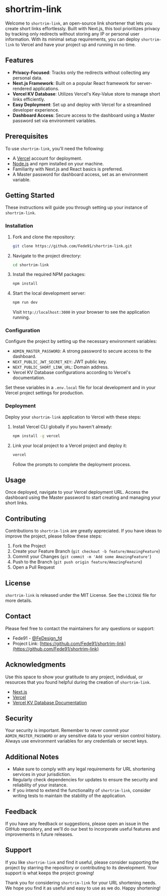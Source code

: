 # shortrim-link

Welcome to `shortrim-link`, an open-source link shortener that lets you create short links effortlessly. Built with Next.js, this tool prioritizes privacy by tracking only redirects without storing any IP or personal user information. With its minimal setup requirements, you can deploy `shortrim-link` to Vercel and have your project up and running in no time.

## Features

- **Privacy-Focused**: Tracks only the redirects without collecting any personal data.
- **Next.js Framework**: Built on a popular React framework for server-rendered applications.
- **Vercel KV Database**: Utilizes Vercel's Key-Value store to manage short links efficiently.
- **Easy Deployment**: Set up and deploy with Vercel for a streamlined developer experience.
- **Dashboard Access**: Secure access to the dashboard using a Master password set via environment variables.

## Prerequisites

To use `shortrim-link`, you'll need the following:

- A [Vercel](https://vercel.com) account for deployment.
- [Node.js](https://nodejs.org/) and npm installed on your machine.
- Familiarity with Next.js and React basics is preferred.
- A Master password for dashboard access, set as an environment variable.

## Getting Started

These instructions will guide you through setting up your instance of `shortrim-link`.

### Installation

1. Fork and clone the repository:
   ```sh
   git clone https://github.com/Fede91/shortrim-link.git
   ```
2. Navigate to the project directory:
   ```sh
   cd shortrim-link
   ```
3. Install the required NPM packages:
   ```sh
   npm install
   ```
4. Start the local development server:
   ```sh
   npm run dev
   ```
   Visit `http://localhost:3000` in your browser to see the application running.

### Configuration

Configure the project by setting up the necessary environment variables:

- `ADMIN_MASTER_PASSWORD`: A strong password to secure access to the dashboard.
- `NEXT_PUBLIC_JWT_SECRET_KEY`: JWT public key.
- `NEXT_PUBLIC_SHORT_LINK_URL`: Domain address.
- Vercel KV Database configurations according to Vercel's documentation.

Set these variables in a `.env.local` file for local development and in your Vercel project settings for production.

### Deployment

Deploy your `shortrim-link` application to Vercel with these steps:

1. Install Vercel CLI globally if you haven't already:
   ```sh
   npm install -g vercel
   ```
2. Link your local project to a Vercel project and deploy it:
   ```sh
   vercel
   ```
   Follow the prompts to complete the deployment process.

## Usage

Once deployed, navigate to your Vercel deployment URL. Access the dashboard using the Master password to start creating and managing your short links.

## Contributing

Contributions to `shortrim-link` are greatly appreciated. If you have ideas to improve the project, please follow these steps:

1. Fork the Project
2. Create your Feature Branch (`git checkout -b feature/AmazingFeature`)
3. Commit your Changes (`git commit -m 'Add some AmazingFeature'`)
4. Push to the Branch (`git push origin feature/AmazingFeature`)
5. Open a Pull Request

## License

`shortrim-link` is released under the MIT License. See the `LICENSE` file for more details.

## Contact

Please feel free to contact the maintainers for any questions or support:

- Fede91 - [@FeDesign_fd](https://twitter.com/FeDesign_fd)
- Project Link: [https://github.com/Fede91/shortrim-link](https://github.com/Fede91/shortrim-link)

## Acknowledgments

Use this space to show your gratitude to any project, individual, or resources that you found helpful during the creation of `shortrim-link`.

- [Next.js](https://nextjs.org/)
- [Vercel](https://vercel.com/)
- [Vercel KV Database Documentation](https://vercel.com/docs/concepts/functions/serverless-functions#environment-variables)

## Security

Your security is important. Remember to never commit your `ADMIN_MASTER_PASSWORD` or any sensitive data to your version control history. Always use environment variables for any credentials or secret keys.

## Additional Notes

- Make sure to comply with any legal requirements for URL shortening services in your jurisdiction.
- Regularly check dependencies for updates to ensure the security and reliability of your instance.
- If you intend to extend the functionality of `shortrim-link`, consider writing tests to maintain the stability of the application.

## Feedback

If you have any feedback or suggestions, please open an issue in the GitHub repository, and we'll do our best to incorporate useful features and improvements in future releases.

## Support

If you like `shortrim-link` and find it useful, please consider supporting the project by starring the repository or contributing to its development. Your support is what keeps the project growing!

Thank you for considering `shortrim-link` for your URL shortening needs. We hope you find it as useful and easy to use as we do. Happy shortening!

